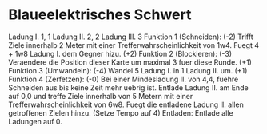 # Blaueelektrisches Schwert
Ladung I. 1, 1
Ladung II. 2, 2
Ladung III. 3
Funktion 1 (Schneiden): (-2) Trifft Ziele innerhalb 2 Meter mit einer Trefferwahrscheinlichkeit von 1w4. Fuegt 4 + 1w8 Ladung I. dem Gegner hizu. (+2)
Funktion 2 (Blockieren): (-3) Veraendere die Position dieser Karte um maximal 3 fuer diese Runde. (+1)
Funktion 3 (Umwandeln): (-4) Wandel 5 Ladung I. in 1 Ladung II. um. (+1)
Funktion 4 (Zerfetzen): (-0) Bei einer Mindesladung II. von 4,4, fuehre Schneiden aus bis keine Zeit mehr uebrig ist. Entlade Ladung II. am Ende auf 0,0 und treffe Ziele innerhalb von 5 Metern mit einer Trefferwahrscheinlichkeit von 6w8. Fuegt die entladene Ladung II. allen getroffenen Zielen hinzu. (Setze Tempo auf 4)
Entladen: Entlade alle Ladungen auf 0.